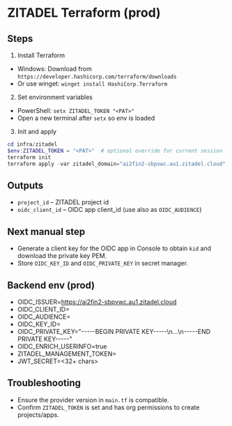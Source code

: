 # ZITADEL Terraform (prod)

## Steps

1) Install Terraform
- Windows: Download from `https://developer.hashicorp.com/terraform/downloads`
- Or use winget: `winget install HashiCorp.Terraform`

2) Set environment variables
- PowerShell: `setx ZITADEL_TOKEN "<PAT>"`
- Open a new terminal after `setx` so env is loaded

3) Init and apply
```powershell
cd infra/zitadel
$env:ZITADEL_TOKEN = "<PAT>"  # optional override for current session
terraform init
terraform apply -var zitadel_domain="ai2fin2-sbpvwc.au1.zitadel.cloud" -var project_name="ai2fin-prod" -var app_name="ai2-core-app-prod"
```

## Outputs
- `project_id` – ZITADEL project id
- `oidc_client_id` – OIDC app client_id (use also as `OIDC_AUDIENCE`)

## Next manual step
- Generate a client key for the OIDC app in Console to obtain `kid` and download the private key PEM.
- Store `OIDC_KEY_ID` and `OIDC_PRIVATE_KEY` in secret manager.

## Backend env (prod)
- OIDC_ISSUER=https://ai2fin2-sbpvwc.au1.zitadel.cloud
- OIDC_CLIENT_ID=<output oidc_client_id>
- OIDC_AUDIENCE=<same as OIDC_CLIENT_ID>
- OIDC_KEY_ID=<kid from generated key>
- OIDC_PRIVATE_KEY="-----BEGIN PRIVATE KEY-----\n...\n-----END PRIVATE KEY-----"
- OIDC_ENRICH_USERINFO=true
- ZITADEL_MANAGEMENT_TOKEN=<PAT>
- JWT_SECRET=<32+ chars>

## Troubleshooting
- Ensure the provider version in `main.tf` is compatible.
- Confirm `ZITADEL_TOKEN` is set and has org permissions to create projects/apps.











